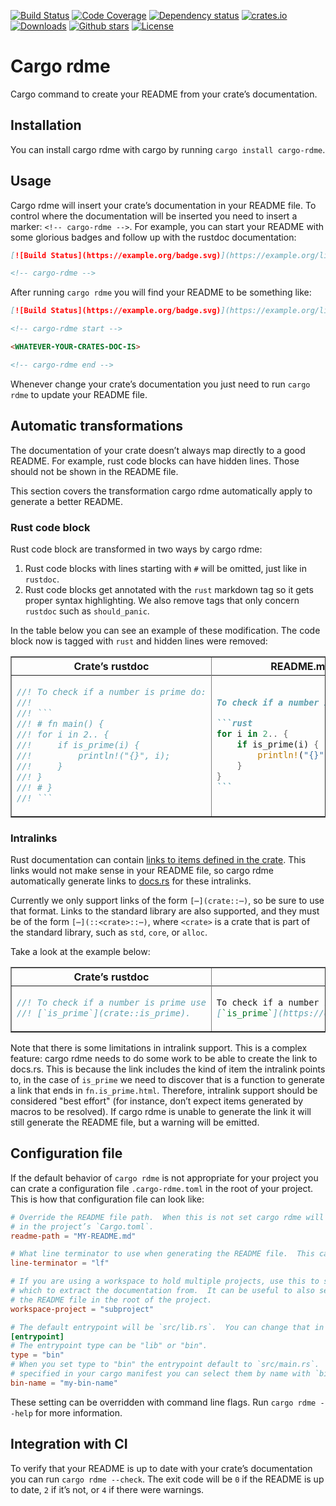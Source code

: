 [![Build Status](https://github.com/orium/cargo-rdme/workflows/CI/badge.svg)](https://github.com/orium/cargo-rdme/actions?query=workflow%3ACI)
[![Code Coverage](https://codecov.io/gh/orium/cargo-rdme/branch/master/graph/badge.svg)](https://codecov.io/gh/orium/cargo-rdme)
[![Dependency status](https://deps.rs/repo/github/orium/cargo-rdme/status.svg)](https://deps.rs/repo/github/orium/cargo-rdme)
[![crates.io](https://img.shields.io/crates/v/cargo-rdme.svg)](https://crates.io/crates/cargo-rdme)
[![Downloads](https://img.shields.io/crates/d/cargo-rdme.svg)](https://crates.io/crates/cargo-rdme)
[![Github stars](https://img.shields.io/github/stars/orium/cargo-rdme.svg?logo=github)](https://github.com/orium/cargo-rdme/stargazers)
[![License](https://img.shields.io/crates/l/cargo-rdme.svg)](./LICENSE.md)

<!-- cargo-rdme start -->

# Cargo rdme

Cargo command to create your README from your crate’s documentation.

## Installation

You can install cargo rdme with cargo by running `cargo install cargo-rdme`.

## Usage

Cargo rdme will insert your crate’s documentation in your README file.  To control where the
documentation will be inserted you need to insert a marker: `<!-- cargo-rdme -->`.  For example,
you can start your README with some glorious badges and follow up with the rustdoc
documentation:

```markdown
[![Build Status](https://example.org/badge.svg)](https://example.org/link-to-ci)

<!-- cargo-rdme -->
```

After running `cargo rdme` you will find your README to be something like:

```markdown
[![Build Status](https://example.org/badge.svg)](https://example.org/link-to-ci)

<!-- cargo-rdme start -->

<WHATEVER-YOUR-CRATES-DOC-IS>

<!-- cargo-rdme end -->
```

Whenever change your crate’s documentation you just need to run `cargo rdme` to update your
README file.

## Automatic transformations

The documentation of your crate doesn’t always map directly to a good README.  For example,
rust code blocks can have hidden lines.  Those should not be shown in the README file.

This section covers the transformation cargo rdme automatically apply to generate a better
README.

### Rust code block

Rust code block are transformed in two ways by cargo rdme:

1. Rust code blocks with lines starting with `#` will be omitted, just like in `rustdoc`.
2. Rust code blocks get annotated with the `rust` markdown tag so it gets proper syntax
   highlighting.  We also remove tags that only concern `rustdoc` such as `should_panic`.

In the table below you can see an example of these modification.  The code block now is
tagged with `rust` and hidden lines were removed:

<table border="1">
<col span="1" width="40%">
<col span="1" width="40%">
</colgroup>
<tr>
<th><center>Crate’s rustdoc</center></th>
<th><center>README.md</center></th>
<tr>
<tr>
<td>

```rust
//! To check if a number is prime do:
//!
//! ```
//! # fn main() {
//! for i in 2.. {
//!     if is_prime(i) {
//!         println!("{}", i);
//!     }
//! }
//! # }
//! ```
```

</td>
<td>

````markdown
To check if a number is prime do:

```rust
for i in 2.. {
    if is_prime(i) {
        println!("{}", i);
    }
}
```
````

</td>
</tr>
</table>

### Intralinks

Rust documentation can contain [links to items defined in the crate](https://doc.rust-lang.org/stable/rustdoc/linking-to-items-by-name.html).
This links would not make sense in your README file, so cargo rdme automatically generate
links to [docs.rs](https://docs.rs) for these intralinks.

Currently we only support links of the form `[⋯](crate::⋯)`, so be sure to use that format.
Links to the standard library are also supported, and they must be of the form
`[⋯](::<crate>::⋯)`, where `<crate>` is a crate that is part of the standard library, such as
`std`, `core`, or `alloc`.

Take a look at the example below:

<table border="1">
<col span="1" width="40%">
<col span="1" width="40%">
</colgroup>
<tr>
<th><center>Crate’s rustdoc</center></th>
<th><center>README.md</center></th>
<tr>
<tr>
<td>

```rust
//! To check if a number is prime use
//! [`is_prime`](crate::is_prime).
```

</td>
<td>

```markdown
To check if a number is prime use
[`is_prime`](https://docs.rs/prime/latest/prime/fn.is_prime.html).
```

</td>
</tr>
</table>

Note that there is some limitations in intralink support.  This is a complex feature: cargo rdme
needs to do some work to be able to create the link to docs.rs.  This is because the link
includes the kind of item the intralink points to, in the case of `is_prime` we need to discover
that is a function to generate a link that ends in `fn.is_prime.html`.  Therefore, intralink
support should be considered "best effort" (for instance, don’t expect items generated by macros
to be resolved).  If cargo rdme is unable to generate the link it will still generate the README
file, but a warning will be emitted.

## Configuration file

If the default behavior of `cargo rdme` is not appropriate for your project you can crate a
configuration file `.cargo-rdme.toml` in the root of your project.  This is how that
configuration file can look like:

```toml
# Override the README file path.  When this is not set cargo rdme will use the file path defined
# in the project’s `Cargo.toml`.
readme-path = "MY-README.md"

# What line terminator to use when generating the README file.  This can be "lf" or "crlf".
line-terminator = "lf"

# If you are using a workspace to hold multiple projects, use this to select the project from
# which to extract the documentation from.  It can be useful to also set `readme-path` to create
# the README file in the root of the project.
workspace-project = "subproject"

# The default entrypoint will be `src/lib.rs`.  You can change that in the `entrypoint` table.
[entrypoint]
# The entrypoint type can be "lib" or "bin".
type = "bin"
# When you set type to "bin" the entrypoint default to `src/main.rs`.  If you have binary targets
# specified in your cargo manifest you can select them by name with `bin-name`.
bin-name = "my-bin-name"
```

These setting can be overridden with command line flags.  Run `cargo rdme --help` for more
information.

## Integration with CI

To verify that your README is up to date with your crate’s documentation you can run
`cargo rdme --check`.  The exit code will be `0` if the README is up to date, `2` if it’s
not, or `4` if there were warnings.

<!-- cargo-rdme end -->
